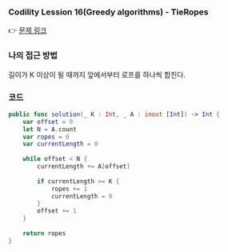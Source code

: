 ### Codility Lession 16(Greedy algorithms) - TieRopes
👉 [문제 링크](https://app.codility.com/programmers/lessons/16-greedy_algorithms/tie_ropes/)

### 나의 접근 방법
길이가 K 이상이 될 때까지 앞에서부터 로프를 하나씩 합친다. 

### 코드
```swift
public func solution(_ K : Int, _ A : inout [Int]) -> Int {
    var offset = 0
    let N = A.count
    var ropes = 0
    var currentLength = 0
        
    while offset < N {
        currentLength += A[offset]
            
        if currentLength >= K {
            ropes += 1
            currentLength = 0
        }
        offset += 1
    }
        
    return ropes
}
```
